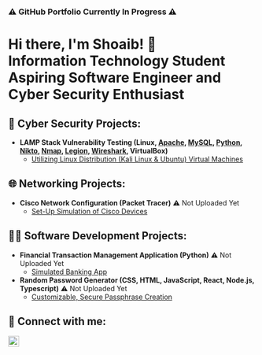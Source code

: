 <h3>⚠️ GitHub Portfolio Currently In Progress ⚠️</h3>
<h1>Hi there, I'm Shoaib! 👋<br/>Information Technology Student<br/>Aspiring Software Engineer and Cyber Security Enthusiast</h1>

<h2>🔐 Cyber Security Projects:</h2>

- <b>LAMP Stack Vulnerability Testing (Linux, [Apache](https://github.com/shoaib-t/LAMP?tab=readme-ov-file#simple-python-code--apache-server), [MySQL](https://github.com/shoaib-t/LAMP?tab=readme-ov-file#app-database-creation), [Python](https://github.com/shoaib-t/LAMP?tab=readme-ov-file#simple-python-code--apache-server), [Nikto](https://github.com/shoaib-t/LAMP?tab=readme-ov-file#legion--nikto-vulnerability-scan), [Nmap](https://github.com/shoaib-t/LAMP?tab=readme-ov-file#nmap-scan), [Legion](https://github.com/shoaib-t/LAMP?tab=readme-ov-file#legion--nikto-vulnerability-scan), [Wireshark](https://github.com/shoaib-t/LAMP?tab=readme-ov-file#wireshark-scan), VirtualBox)</b>
  - [Utilizing Linux Distribution (Kali Linux & Ubuntu) Virtual Machines](https://github.com/shoaib-t/LAMP)

<h2>🌐 Networking Projects:</h2>

- <b>Cisco Network Configuration (Packet Tracer)</b> ⚠️ Not Uploaded Yet
  - [Set-Up Simulation of Cisco Devices](https://github.com/shoaib-t/python-bank)

<h2>👨‍💻 Software Development Projects:</h2>

- <b>Financial Transaction Management Application (Python)</b> ⚠️ Not Uploaded Yet
  - [Simulated Banking App](https://github.com/shoaib-t/python-bank)
- <b>Random Password Generator (CSS, HTML, JavaScript, React, Node.js, Typescript)</b> ⚠️ Not Uploaded Yet
  - [Customizable, Secure Passphrase Creation](https://github.com/shoaib-t/pwd-gen)

<h2> 🤳 Connect with me:</h2>

[<img align="left" alt="ShoaibTahir | LinkedIn" width="22px" src="https://cdn.jsdelivr.net/npm/simple-icons@v3/icons/linkedin.svg" />][linkedin]

[linkedin]: https://linkedin.com/in/shoaib-t

<!--
**shoaib-t/shoaib-t** is a ✨ _special_ ✨ repository because its `README.md` (this file) appears on your GitHub profile.

Here are some ideas to get you started:

- 🔭 I’m currently working on ...
- 🌱 I’m currently learning ...
- 👯 I’m looking to collaborate on ...
- 🤔 I’m looking for help with ...
- 💬 Ask me about ...
- 📫 How to reach me: ...
- 😄 Pronouns: ...
- ⚡ Fun fact: ...
-->
